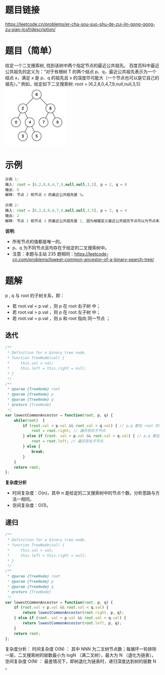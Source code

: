# 题目链接
https://leetcode.cn/problems/er-cha-sou-suo-shu-de-zui-jin-gong-gong-zu-xian-lcof/description/

# 题目（简单）
给定一个二叉搜索树, 找到该树中两个指定节点的最近公共祖先。
百度百科中最近公共祖先的定义为：“对于有根树 T 的两个结点 p、q，最近公共祖先表示为一个结点 x，满足 x 是 p、q 的祖先且 x 的深度尽可能大（一个节点也可以是它自己的祖先）。”
例如，给定如下二叉搜索树:  root = [6,2,8,0,4,7,9,null,null,3,5]
![二叉搜索树](./images/68_i.png)
# 示例
```js
示例 1:
输入: root = [6,2,8,0,4,7,9,null,null,3,5], p = 2, q = 8
输出: 6 
解释: 节点 2 和节点 8 的最近公共祖先是 6。

示例 2:
输入: root = [6,2,8,0,4,7,9,null,null,3,5], p = 2, q = 4
输出: 2
解释: 节点 2 和节点 4 的最近公共祖先是 2, 因为根据定义最近公共祖先节点可以为节点本身。

```
**说明:**
- 所有节点的值都是唯一的。
- p、q 为不同节点且均存在于给定的二叉搜索树中。
- 注意：本题与主站 235 题相同：https://leetcode-cn.com/problems/lowest-common-ancestor-of-a-binary-search-tree/

# 题解
p , q 与 root 的子树关系，即：
- 若 root.val < p.val ，则 p 在 root 右子树 中；
- 若 root.val > p.val ，则 p 在 root 左子树 中；
- 若 root.val = p.val ，则 p 和 root 指向 同一节点 ；

## 迭代
```js
/**
 * Definition for a binary tree node.
 * function TreeNode(val) {
 *     this.val = val;
 *     this.left = this.right = null;
 * }
 */
/**
 * @param {TreeNode} root
 * @param {TreeNode} p
 * @param {TreeNode} q
 * @return {TreeNode}
 */
var lowestCommonAncestor = function(root, p, q) {
    while(root)  {
        if (root.val < p.val && root.val < q.val) { // p,q 都在 root 的右子树中
            root = root.right; // 遍历至右子节点
        } else if (root. val > p.val && root.val > q.val) { // p,q 都在 root 的左子树中
            root = root.left; // 遍历至右子节点
        } else {
            break;
        }
    }
    return root;
};
```
**复杂度分析**
- 时间复杂度：O(n)，其中 n 是给定的二叉搜索树中的节点个数。分析思路与方法一相同。
- 空间复杂度：O(1)。

## 递归
```js
/**
 * Definition for a binary tree node.
 * function TreeNode(val) {
 *     this.val = val;
 *     this.left = this.right = null;
 * }
 */
/**
 * @param {TreeNode} root
 * @param {TreeNode} p
 * @param {TreeNode} q
 * @return {TreeNode}
 */
var lowestCommonAncestor = function(root, p, q) {
    if (root.val < p.val && root.val < q.val) {
        return lowestCommonAncestor(root.right, p, q);
    } else if (root. val > p.val && root.val > q.val) {
        return lowestCommonAncestor(root.left, p, q);
    }
    return root;
};
```
复杂度分析：
时间复杂度 O(N) ： 其中 NNN 为二叉树节点数；每循环一轮排除一层，二叉搜索树的层数最小为 logN （满二叉树），最大为 N （退化为链表）。
空间复杂度 O(N) ： 最差情况下，即树退化为链表时，递归深度达到树的层数 N 。
